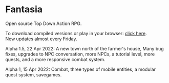 # Fantasia
Open source Top Down Action RPG.

To download compiled versions or play in your browser: <a href="fantasia-wizard.github.io">click here</a>.<br>
New updates almost every Friday.

Alpha 1.5, 22 Apr 2022:
A new town north of the farmer's house, Many bug fixes, upgrades to NPC conversation, more NPCs, a tutorial level, more quests, and a more responsive combat system.

Alpha 1, 15 Apr 2022:
Combat, three types of mobile entities, a modular quest system, savegames.
